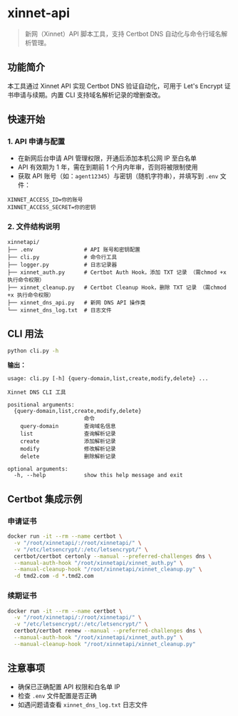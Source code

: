 # xinnet-api

> 新网（Xinnet）API 脚本工具，支持 Certbot DNS 自动化与命令行域名解析管理。

## 功能简介

本工具通过 Xinnet API 实现 Certbot DNS 验证自动化，可用于 Let's Encrypt 证书申请与续期。内置 CLI 支持域名解析记录的增删查改。

## 快速开始

### 1. API 申请与配置

- 在新网后台申请 API 管理权限，开通后添加本机公网 IP 至白名单
- API 有效期为 1 年，需在到期前 1 个月内年审，否则将被限制使用
- 获取 API 账号（如：`agent12345`）与密钥（随机字符串），并填写到 `.env` 文件：

```env
XINNET_ACCESS_ID=你的账号
XINNET_ACCESS_SECRET=你的密钥
```

### 2. 文件结构说明

```
xinnetapi/
├── .env                # API 账号和密钥配置
├── cli.py              # 命令行工具
├── logger.py           # 日志记录器
├── xinnet_auth.py      # Certbot Auth Hook，添加 TXT 记录 （需chmod +x 执行命令权限）
├── xinnet_cleanup.py   # Certbot Cleanup Hook，删除 TXT 记录 （需chmod +x 执行命令权限）
├── xinnet_dns_api.py   # 新网 DNS API 操作类
└── xinnet_dns_log.txt  # 日志文件
```

## CLI 用法

```bash
python cli.py -h
```

**输出：**

```
usage: cli.py [-h] {query-domain,list,create,modify,delete} ...

Xinnet DNS CLI 工具

positional arguments:
  {query-domain,list,create,modify,delete}
                        命令
    query-domain        查询域名信息
    list                查询解析记录
    create              添加解析记录
    modify              修改解析记录
    delete              删除解析记录

optional arguments:
  -h, --help            show this help message and exit
```

## Certbot 集成示例

### 申请证书

```bash
docker run -it --rm --name certbot \
  -v "/root/xinnetapi/:/root/xinnetapi/" \
  -v "/etc/letsencrypt/:/etc/letsencrypt/" \
  certbot/certbot certonly --manual --preferred-challenges dns \
  --manual-auth-hook "/root/xinnetapi/xinnet_auth.py" \
  --manual-cleanup-hook "/root/xinnetapi/xinnet_cleanup.py" \
  -d tmd2.com -d *.tmd2.com
```

### 续期证书

```bash
docker run -it --rm --name certbot \
  -v "/root/xinnetapi/:/root/xinnetapi/" \
  -v "/etc/letsencrypt/:/etc/letsencrypt/" \
  certbot/certbot renew --manual --preferred-challenges dns \
  --manual-auth-hook "/root/xinnetapi/xinnet_auth.py" \
  --manual-cleanup-hook "/root/xinnetapi/xinnet_cleanup.py"
```

## 注意事项

- 确保已正确配置 API 权限和白名单 IP
- 检查 `.env` 文件配置是否正确
- 如遇问题请查看 `xinnet_dns_log.txt` 日志文件

